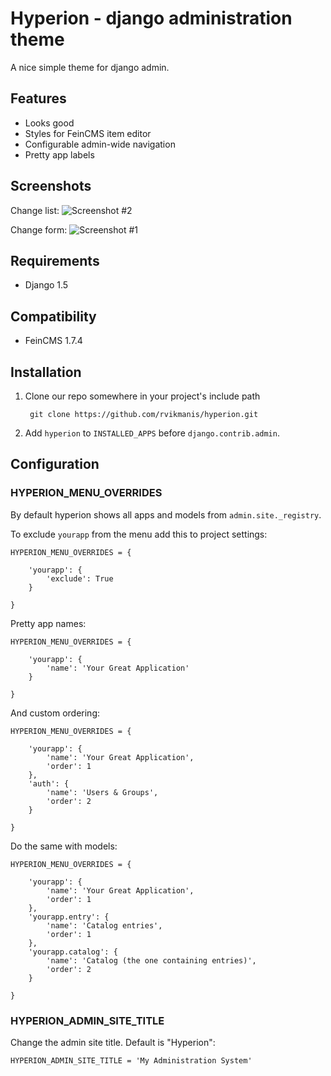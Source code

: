 Hyperion - django administration theme
======================================

A nice simple theme for django admin.


Features
--------------

* Looks good
* Styles for FeinCMS item editor
* Configurable admin-wide navigation
* Pretty app labels


Screenshots
----------------
Change list:
![Screenshot #2](http://s23.postimg.org/x4jksqt09/hyperion_list.png)

Change form:
![Screenshot #1](http://s2.postimg.org/432zgo2op/hyperion.png)


Requirements
------------------

* Django 1.5


Compatibility
------------------

* FeinCMS 1.7.4



Installation
------------------------------------

1. Clone our repo somewhere in your project's include path

        git clone https://github.com/rvikmanis/hyperion.git

2. Add `hyperion` to `INSTALLED_APPS` before `django.contrib.admin`.


Configuration
--------------------

### HYPERION_MENU_OVERRIDES

By default hyperion shows all apps and models from `admin.site._registry`.

To exclude `yourapp` from the menu add this to project settings:

    HYPERION_MENU_OVERRIDES = {

        'yourapp': {
            'exclude': True
        }

    }

Pretty app names:

    HYPERION_MENU_OVERRIDES = {

        'yourapp': {
            'name': 'Your Great Application'
        }

    }

And custom ordering:

    HYPERION_MENU_OVERRIDES = {

        'yourapp': {
            'name': 'Your Great Application',
            'order': 1
        },
        'auth': {
            'name': 'Users & Groups',
            'order': 2
        }

    }

Do the same with models:

    HYPERION_MENU_OVERRIDES = {

        'yourapp': {
            'name': 'Your Great Application',
            'order': 1
        },
        'yourapp.entry': {
            'name': 'Catalog entries',
            'order': 1
        },
        'yourapp.catalog': {
            'name': 'Catalog (the one containing entries)',
            'order': 2
        }

    }

### HYPERION_ADMIN_SITE_TITLE

Change the admin site title. Default is "Hyperion":

    HYPERION_ADMIN_SITE_TITLE = 'My Administration System'
